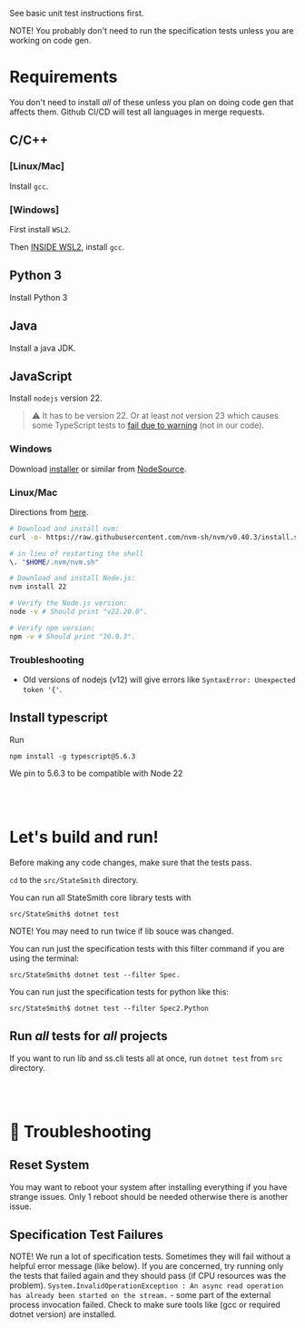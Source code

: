 See basic unit test instructions first.

NOTE! You probably don't need to run the specification tests unless you are working on code gen.

# Requirements
You don't need to install *all* of these unless you plan on doing code gen that affects them. Github CI/CD will test all languages in merge requests.

## C/C++
### [Linux/Mac]
Install `gcc`.

### [Windows]
First install `WSL2`.

Then <u>INSIDE WSL2</u>, install `gcc`.

## Python 3
Install Python 3

## Java
Install a java JDK.

## JavaScript
Install `nodejs` version 22. 
> ⚠️ It has to be version 22. Or at least *not* version 23 which causes some TypeScript tests to [fail due to warning](https://github.com/nodejs/node/issues/55417) (not in our code).

### Windows
Download [installer](https://nodejs.org/dist/v22.20.0/node-v22.20.0-x64.msi) or similar from [NodeSource](https://nodejs.org/en/download/package-manager#debian-and-ubuntu-based-linux-distributions).

### Linux/Mac
Directions from [here](https://nodejs.org/en/download#debian-and-ubuntu-based-linux-distributions).
```bash
# Download and install nvm:
curl -o- https://raw.githubusercontent.com/nvm-sh/nvm/v0.40.3/install.sh | bash

# in lieu of restarting the shell
\. "$HOME/.nvm/nvm.sh"

# Download and install Node.js:
nvm install 22

# Verify the Node.js version:
node -v # Should print "v22.20.0".

# Verify npm version:
npm -v # Should print "10.9.3".
```

### Troubleshooting
* Old versions of nodejs (v12) will give errors like `SyntaxError: Unexpected token '{'`.


## Install typescript
Run
```
npm install -g typescript@5.6.3
```
We pin to 5.6.3 to be compatible with Node 22


<br><br>


# Let's build and run!
Before making any code changes, make sure that the tests pass.

`cd` to the `src/StateSmith` directory.

You can run all StateSmith core library tests with
```
src/StateSmith$ dotnet test
```

NOTE! You may need to run twice if lib souce was changed.

You can run just the specification tests with this filter command if you are using the terminal:
```
src/StateSmith$ dotnet test --filter Spec.
```

You can run just the specification tests for python like this:
```
src/StateSmith$ dotnet test --filter Spec2.Python
```

## Run *all* tests for *all* projects
If you want to run lib and ss.cli tests all at once, run `dotnet test` from `src` directory.

<br><br>


# 🔧 Troubleshooting

## Reset System
You may want to reboot your system after installing everything if you have strange issues. Only 1 reboot should be needed otherwise there is another issue.

## Specification Test Failures
NOTE! We run a lot of specification tests. Sometimes they will fail without a helpful error message (like below). If you are concerned, try running only the tests that failed again and they should pass (if CPU resources was the problem).
`System.InvalidOperationException : An async read operation has already been started on the stream.` - some part of the external process invocation failed. Check to make sure tools like (gcc or required dotnet version) are installed.



<!-- 

# Using an IDE (optional)
If on Windows, I recommend the free edition of [Visual Studio](https://visualstudio.microsoft.com/downloads/). It just works. It is `free` for open source collaborators. vscode works as well.

## (Windows) Visual Studio
I generally test on an updated Visual Studio 2022.

### Running Unit Tests
Open the test explorer in Visual Studio.

![image](https://user-images.githubusercontent.com/274012/218225543-4cf390a7-4816-45c5-9428-21f305eb0d9a.png)

Then click on the green arrows to run the selected/all tests.

![image](https://user-images.githubusercontent.com/274012/218225643-b7e7389b-e81c-4385-8740-7af57e136a3a.png)


## (Linux/Mac/Windows) Visual Studio Code
Expect a bit of googling to figure this out. Hit us up on discord if you need help.

These instructions are for the older vscode C# extension where `OmniSharp` is used. I don't know how to use the latest C# dev tools extension (I don't use it because it doesn't support .csx files).

### Running/Debugging Unit Tests
Make sure `Code Lens` is enabled in vscode settings.

![image](https://github.com/StateSmith/StateSmith/assets/274012/b79e9bbc-8aee-4667-a092-ef0e99fd88fc)

Then scroll down a bit and enable these as well:

![image](https://github.com/StateSmith/StateSmith/assets/274012/ba1f0be9-225b-484a-9b67-0a2048bae3f5)

C# `Code Lens` is a bit glitchy. You sometimes have to give it a few seconds or reload the vscode window.

You can then navigate to some test code and run individual tests or debug them:
![image](https://github.com/StateSmith/StateSmith/assets/274012/e0754ed2-189e-420e-aefa-4ade4fdd4d72)

Please let me know if you needed any other steps to get it working for you.


<br>
<br>




<br>
<br>

# Specification Tests
The specification tests take a while to run because they actually generate code, compile it (for compiled languages), run the executable with input events and confirm the output is as expected. 

I suggest that you not run them unless you need to. If the code I'm working on doesn't affect them, I usually only run them before I push or just let the GitHub CI run those tests.

![image](https://github.com/StateSmith/StateSmith/assets/274012/a15a15a1-78e0-46e1-8d0b-ca6dba9621b3)

The test fixtures around the specification tests are a bit complex. This is because they are structured to allow testing future output languages (like python, js, C#...) with minimal effort.

If your specification tests fail randomly, we may need to increase the test timeout for the process. I had to do this once already.
You can also run the tests in sections to reduce CPU load.


## Running Spec Tests
You can run just the specification tests with this filter command if you are using the terminal:
```
dotnet test --filter Spec.
```

You can run ALL tests with just
```
dotnet test
```


<br>
<br>

# Updating Test Examples
If you want to see how your changes will affect example projects run this command from a unix or WSL terminal:

```bash
afk:StateSmith$ ./src/test-misc/examples/code-gen-all.sh 1
```

Then use git to see if any of the example projects generated new code.

----

-->

